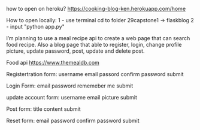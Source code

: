 how to open on heroku?
https://cooking-blog-ken.herokuapp.com/home

How to open locally:
1 - use terminal cd to folder 29capstone1 -> flaskblog
2 - input "python app.py"



I’m planning to use a meal recipe api to create a web page that can search food recipe.
Also a blog page that able to register, login, change profile picture, update password, post, update and delete post.

Food api
https://www.themealdb.com

Registertration form:
username
email
passord
confirm password
submit

Login Form:
email
password
rememeber me
submit

update account form:
username
email
picture
submit

Post form:
title
content
submit

Reset form:
email
password
confirm password
submit

